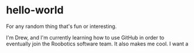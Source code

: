 # hello-world
For any random thing that's fun or interesting.

I'm Drew, and I'm currently learning how to use GitHub in order to eventually join the Roobotics software team. It also makes me cool.
I
want
a
